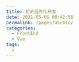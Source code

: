 ```yaml
---
title: 初识组件化开发
date: 2021-05-06 08:42:58
permalink: /pages/a5c61c/
categories:
  - FrontEnd
  - Vue
tags:
  - 
---
```

